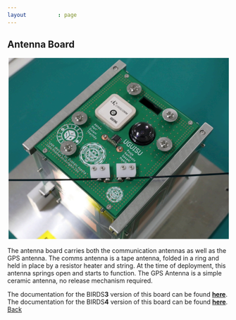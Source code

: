 ```yaml
---
layout          : page
---
```


## Antenna Board

![Antenna Board PCB](./images/Antenna-Board.png)

The antenna board carries both the communication antennas as well as the GPS antenna. The comms antenna is a tape antenna, folded in a ring and held in place by a resistor heater and string. At the time of deployment, this antenna springs open and starts to function. The GPS Antenna is a simple ceramic antenna, no release mechanism required.

The documentation for the BIRDS**3** version of this board can be found [**here**](https://github.com/BIRDSOpenSource/BIRDS3-AntennaPanel).
The documentation for the BIRDS**4** version of this board can be found [**here**](https://github.com/BIRDSOpenSource/BIRDS4-AntennaPanel).
[Back](./)
